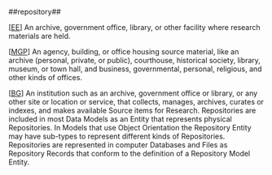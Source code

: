 ##repository##

\[[EE](SOURCES.md#EE)\]  An archive, government office, library, or other facility where research materials are held.

\[[MGP](SOURCES.md#MGP)\] An agency, building, or office housing source material, like an archive (personal, private, or public), courthouse, historical society, library, museum, or town hall, and business, governmental, personal, religious, and other kinds of offices.

\[[BG](SOURCES.md#BG)\] An institution such as an archive, government office or library, or any other site or location or service, that collects, manages, archives, curates or indexes, and makes available Source items for Research. Repositories are included in most Data Models as an Entity that represents physical Repositories. In Models that use Object Orientation the Repository Entity may have sub-types to represent different kinds of Repositories. Repositories are represented in computer Databases and Files as Repository Records that conform to the definition of a Repository Model Entity.
